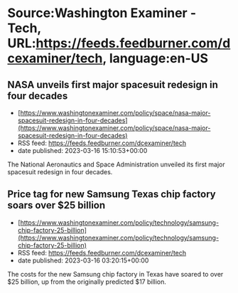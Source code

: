 # Source:Washington Examiner - Tech, URL:https://feeds.feedburner.com/dcexaminer/tech, language:en-US

## NASA unveils first major spacesuit redesign in four decades
 - [https://www.washingtonexaminer.com/policy/space/nasa-major-spacesuit-redesign-in-four-decades](https://www.washingtonexaminer.com/policy/space/nasa-major-spacesuit-redesign-in-four-decades)
 - RSS feed: https://feeds.feedburner.com/dcexaminer/tech
 - date published: 2023-03-16 15:10:53+00:00

The National Aeronautics and Space Administration unveiled its first major spacesuit redesign in four decades.

## Price tag for new Samsung Texas chip factory soars over $25 billion
 - [https://www.washingtonexaminer.com/policy/technology/samsung-chip-factory-25-billion](https://www.washingtonexaminer.com/policy/technology/samsung-chip-factory-25-billion)
 - RSS feed: https://feeds.feedburner.com/dcexaminer/tech
 - date published: 2023-03-16 03:20:15+00:00

The costs for the new Samsung chip factory in Texas have soared to over $25 billion, up from the originally predicted $17 billion.

